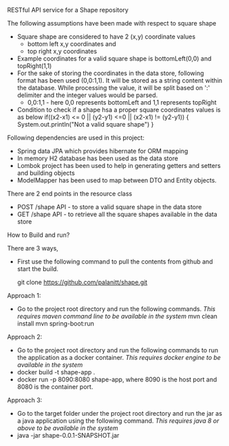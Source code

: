 RESTful API service for a Shape repository

The following assumptions have been made with respect to square shape
 - Square shape are considered to have 2 (x,y) coordinate values
 	- bottom left x,y coordinates and
 	- top right x,y coordinates
- Example coordinates for a valid square shape is bottomLeft(0,0) and topRight(1,1)
- For the sake of storing the coordinates in the data store, following format has been used (0,0:1,1). It will be
stored as a string content within the database. While processing the value, it will be split based on ':'
delimiter and the integer values would be parsed.
	- 0,0:1,1 - here 0,0 represents bottomLeft and 1,1 represents topRight
- Condition to check if a shape hsa a proper square coordinates values is as below
	if((x2-x1) <= 0 || (y2-y1) <=0 || (x2-x1) != (y2-y1))
	{
		System.out.println("Not a valid square shape")
	}
	
Following dependencies are used in this project:
 - Spring data JPA which provides hibernate for ORM mapping
 - In memory H2 database has been used as the data store
 - Lombok project has been used to help in generating getters and setters and building objects
 - ModelMapper has been used to map between DTO and Entity objects.
 
There are 2 end points in the resource class
- POST /shape API - to store a valid square shape in the data store
- GET /shape API - to retrieve all the square shapes available in the data store

How to Build and run?

There are 3 ways,

- First use the following command to pull the contents from github and start the build.
  
  git clone https://github.com/palanitt/shape.git
  
 Approach 1:
 - Go to the project root directory and run the following commands. *This requires maven command line to be 
 available in the system*
  mvn clean install
  mvn spring-boot:run
  
 Approach 2:
 - Go to the project root directory and run the following commands to run the application as a docker
 container. *This requires docker engine to be available in the system*
 - docker build -t shape-app .
 - docker run -p 8090:8080 shape-app, where 8090 is the host port and 8080 is the container port.
 
 Approach 3:
 - Go to the target folder under the project root directory and run the jar as a java application using 
 the following command. *This requires java 8 or above to be available in the system*
 - java -jar shape-0.0.1-SNAPSHOT.jar
  
  
